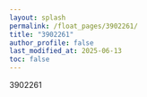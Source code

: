 ```yaml
---
layout: splash
permalink: /float_pages/3902261/
title: "3902261"
author_profile: false
last_modified_at: 2025-06-13
toc: false
---
```

 
3902261
